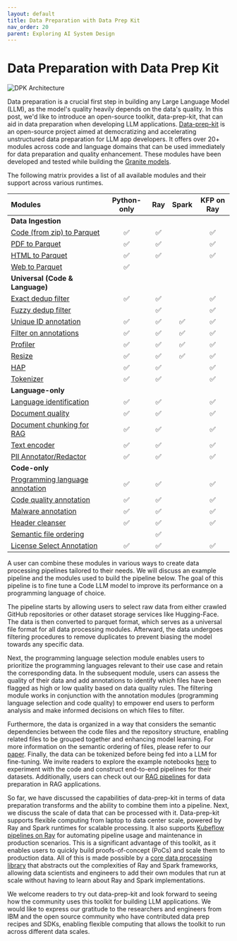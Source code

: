 ```yaml
---
layout: default
title: Data Preparation with Data Prep Kit
nav_order: 20
parent: Exploring AI System Design
---
```


# Data Preparation with Data Prep Kit

![DPK Architecture](../Data-prep-kit-diagram.png)

Data preparation is a crucial first step in building any Large Language Model (LLM), as the model's quality heavily depends on the data's quality. In this post, we'd like to introduce an open-source toolkit, data-prep-kit, that can aid in data preparation when developing LLM applications. [Data-prep-kit](https://github.com/IBM/data-prep-kit) is an open-source project aimed at democratizing and accelerating unstructured data preparation for LLM app developers. It offers over 20+ modules across code and language domains that can be used immediately for data preparation and quality enhancement. These modules have been developed and tested while building the [Granite models](https://huggingface.co/collections/ibm-granite/granite-code-models-6624c5cec322e4c148c8b330).

The following matrix provides a list of all available modules and their support across various runtimes.

| Modules                                                                              |    Python-only     |        Ray         |       Spark        |     KFP on Ray     |
|:-------------------------------------------------------------------------------------|:------------------:|:------------------:|:------------------:|:------------------:|
| **Data Ingestion**                                                                   |                    |                    |                    |                    |
| [Code (from zip) to Parquet](transforms/code/code2parquet/python/README.md)          | :white_check_mark: | :white_check_mark: |                    | :white_check_mark: |
| [PDF to Parquet](transforms/language/pdf2parquet/python/README.md)                   | :white_check_mark: | :white_check_mark: |                    | :white_check_mark: |
| [HTML to Parquet](transforms/language/html2parquet/python/README.md)                 | :white_check_mark: | :white_check_mark: |                    | :white_check_mark: |
| [Web to Parquet](transforms/universal/web2parquet/README.md)                         | :white_check_mark: |                    |                    |                    |
| **Universal (Code & Language)**                                                      |                    |                    |                    |                    |
| [Exact dedup filter](transforms/universal/ededup/ray/README.md)                      | :white_check_mark: | :white_check_mark: |                    | :white_check_mark: |
| [Fuzzy dedup filter](transforms/universal/fdedup/ray/README.md)                      |                    | :white_check_mark: |                    | :white_check_mark: |
| [Unique ID annotation](transforms/universal/doc_id/ray/README.md)                    | :white_check_mark: | :white_check_mark: | :white_check_mark: | :white_check_mark: |
| [Filter on annotations](transforms/universal/filter/python/README.md)                | :white_check_mark: | :white_check_mark: | :white_check_mark: | :white_check_mark: |
| [Profiler](transforms/universal/profiler/ray/README.md)                              | :white_check_mark: | :white_check_mark: | :white_check_mark: | :white_check_mark: |
| [Resize](transforms/universal/resize/python/README.md)                               | :white_check_mark: | :white_check_mark: | :white_check_mark: | :white_check_mark: |
| [HAP](transforms/universal/hap/python/README.md)                                     | :white_check_mark: | :white_check_mark: |                    | :white_check_mark: |
| [Tokenizer](transforms/universal/tokenization/python/README.md)                      | :white_check_mark: | :white_check_mark: |                    | :white_check_mark: |
| **Language-only**                                                                    |                    |                    |                    |                    |
| [Language identification](transforms/language/lang_id/python/README.md)              | :white_check_mark: | :white_check_mark: |                    | :white_check_mark: |
| [Document quality](transforms/language/doc_quality/python/README.md)                 | :white_check_mark: | :white_check_mark: |                    | :white_check_mark: |
| [Document chunking for RAG](transforms/language/doc_chunk/python/README.md)          | :white_check_mark: | :white_check_mark: |                    | :white_check_mark: |
| [Text encoder](transforms/language/text_encoder/python/README.md)                    | :white_check_mark: | :white_check_mark: |                    | :white_check_mark: |
| [PII Annotator/Redactor](transforms/language/pii_redactor/python/README.md)          | :white_check_mark: | :white_check_mark: |                    | :white_check_mark: |
| **Code-only**                                                                        |                    |                    |                    |                    |
| [Programming language annotation](transforms/code/proglang_select/python/README.md)  | :white_check_mark: | :white_check_mark: |                    | :white_check_mark: |
| [Code quality annotation](transforms/code/code_quality/python/README.md)             | :white_check_mark: | :white_check_mark: |                    | :white_check_mark: |
| [Malware annotation](transforms/code/malware/python/README.md)                       | :white_check_mark: | :white_check_mark: |                    | :white_check_mark: |
| [Header cleanser](transforms/code/header_cleanser/python/README.md)                  | :white_check_mark: | :white_check_mark: |                    | :white_check_mark: |
| [Semantic file ordering](transforms/code/repo_level_ordering/ray/README.md)          |                    | :white_check_mark: |                    |                    |
| [License Select Annotation](transforms/code/license_select/python/README.md)         | :white_check_mark: | :white_check_mark: |                    | :white_check_mark: |

A user can combine these modules in various ways to create data processing pipelines tailored to their needs. We will discuss an example pipeline and the modules used to build the pipeline below. The goal of this pipeline is to fine tune a Code LLM model to improve its performance on a programming language of choice.

The pipeline starts by allowing users to select raw data from either crawled GitHub repositories or other dataset storage services like Hugging-Face. The data is then converted to parquet format, which serves as a universal file format for all data processing modules. Afterward, the data undergoes filtering procedures to remove duplicates to prevent biasing the model towards any specific data.

Next, the programming language selection module enables users to prioritize the programming languages relevant to their use case and retain the corresponding data. In the subsequent module, users can assess the quality of their data and add annotations to identify which files have been flagged as high or low quality based on data quality rules. The filtering module works in conjunction with the annotation modules (programming language selection and code quality) to empower end users to perform analysis and make informed decisions on which files to filter.

Furthermore, the data is organized in a way that considers the semantic dependencies between the code files and the repository structure, enabling related files to be grouped together and enhancing model learning. For more information on the semantic ordering of files, please refer to our [paper](https://arxiv.org/abs/2407.13739). Finally, the data can be tokenized before being fed into a LLM for fine-tuning. We invite readers to explore the example notebooks [here](https://github.com/IBM/data-prep-kit/tree/dev/examples/notebooks/fine%20tuning) to experiment with the code and construct end-to-end pipelines for their datasets. Additionally, users can check out our [RAG pipelines](https://github.com/IBM/data-prep-kit/tree/dev/examples/notebooks/rag) for data preparation in RAG applications.

So far, we have discussed the capabilities of data-prep-kit in terms of data preparation transforms and the ability to combine them into a pipeline. Next, we discuss the scale of data that can be processed with it. Data-prep-kit supports flexible computing from laptop to data center scale, powered by Ray and Spark runtimes for scalable processing. It also supports [Kubeflow pipelines on Ray](https://github.com/IBM/data-prep-kit/tree/dev/kfp) for automating pipeline usage and maintenance in production scenarios. This is a significant advantage of this toolkit, as it enables users to quickly build proofs-of-concept (PoCs) and scale them to production data. All of this is made possible by a [core data processing library](https://github.com/IBM/data-prep-kit/tree/dev/data-processing-lib) that abstracts out the complexities of Ray and Spark frameworks, allowing data scientists and engineers to add their own modules that run at scale without having to learn about Ray and Spark implementations.

We welcome readers to try out data-prep-kit and look forward to seeing how the community uses this toolkit for building LLM applications. We would like to express our gratitude to the researchers and engineers from IBM and the open source community who have contributed data prep recipes and SDKs, enabling flexible computing that allows the toolkit to run across different data scales.
